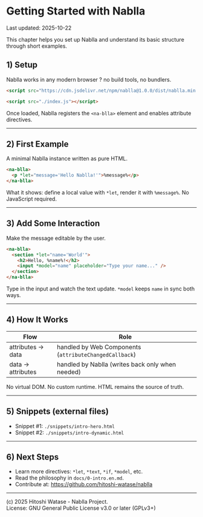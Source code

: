 # Getting Started with Nablla
Last updated: 2025-10-22

This chapter helps you set up Nablla and understand its basic structure through short examples.  

## 1) Setup
Nablla works in any modern browser ? no build tools, no bundlers.

<!-- Include Nablla from CDN -->
```html
<script src="https://cdn.jsdelivr.net/npm/nablla@1.0.0/dist/nablla.min.js"></script>
```

<!-- Or include a local build -->
```html
<script src="./index.js"></script>
```

Once loaded, Nablla registers the `<na-blla>` element and enables attribute directives.

---

## 2) First Example
A minimal Nablla instance written as pure HTML.

<!-- Minimal one-liner -->
```html
<na-blla>
  <p *let="message='Hello Nablla!'">%message%</p>
</na-blla>
```

What it shows: define a local value with `*let`, render it with `%message%`. No JavaScript required.

---

## 3) Add Some Interaction
Make the message editable by the user.

<!-- Interactive sample -->
```html
<na-blla>
  <section *let="name='World'">
    <h2>Hello, %name%!</h2>
    <input *model="name" placeholder="Type your name..." />
  </section>
</na-blla>
```

Type in the input and watch the text update. `*model` keeps `name` in sync both ways.

---

## 4) How It Works
| Flow | Role |
|------|------|
| attributes -> data | handled by Web Components (`attributeChangedCallback`) |
| data -> attributes | handled by Nablla (writes back only when needed) |

No virtual DOM. No custom runtime. HTML remains the source of truth.

---

## 5) Snippets (external files)
- Snippet #1: `./snippets/intro-hero.html`
- Snippet #2: `./snippets/intro-dynamic.html`

---

## 6) Next Steps
- Learn more directives: `*let`, `*text`, `*if`, `*model`, etc.
- Read the philosophy in `docs/0-intro.en.md`.
- Contribute at: https://github.com/hitoshi-watase/nablla

---

(c) 2025 Hitoshi Watase - Nablla Project.  
License: GNU General Public License v3.0 or later (GPLv3+)
